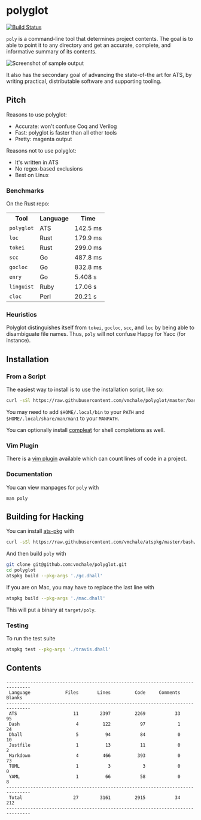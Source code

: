 # polyglot

[![Build Status](https://travis-ci.org/vmchale/polyglot.svg?branch=master)](https://travis-ci.org/vmchale/polyglot)

`poly` is a command-line tool that determines project contents.
The goal is to able to point it to any directory and get an accurate,
complete, and informative summary of its contents.

<img alt="Screenshot of sample output" src=https://github.com/vmchale/polyglot/raw/master/screenshot.png>

It also has the secondary goal of advancing the state-of-the art for ATS, by
writing practical, distributable software and supporting tooling.

## Pitch

Reasons to use polyglot:

  * Accurate: won't confuse Coq and Verilog
  * Fast: polyglot is faster than all other tools
  * Pretty: magenta output

Reasons not to use polyglot:

  * It's written in ATS
  * No regex-based exclusions
  * Best on Linux

### Benchmarks

On the Rust repo:

<table>
  <tr>
    <th>Tool</th>
    <th>Language</th>
    <th>Time</th>
  </tr>
  <tr>
    <td><code>polyglot</code></td>
    <td>ATS</td>
    <td>142.5 ms</td>
  </tr>
  <tr>
    <td><code>loc</code></td>
    <td>Rust</td>
    <td>179.9 ms</td>
  </tr>
  <tr>
    <td><code>tokei</code></td>
    <td>Rust</td>
    <td>299.0 ms</td>
  </tr>
  <tr>
    <td><code>scc</code></td>
    <td>Go</td>
    <td>487.8 ms</td>
  </tr>
  <tr>
    <td><code>gocloc</code></td>
    <td>Go</td>
    <td>832.8 ms</td>
  </tr>
  <tr>
    <td><code>enry</code></td>
    <td>Go</td>
    <td>5.408 s</td>
  </tr>
  <tr>
    <td><code>linguist</code></td>
    <td>Ruby</td>
    <td>17.06 s</td>
  </tr>
  <tr>
    <td><code>cloc</code></td>
    <td>Perl</td>
    <td>20.21 s</td>
  </tr>
</table>

### Heuristics

Polyglot distinguishes itself from `tokei`, `gocloc`, `scc`, and `loc` by being able to disambiguate file names.
Thus, `poly` will not confuse Happy for Yacc (for instance).

## Installation

### From a Script

The easiest way to install is to use the installation script, like so:

```bash
curl -sSl https://raw.githubusercontent.com/vmchale/polyglot/master/bash/install.sh | bash -s
```

You may need to add `$HOME/.local/bin` to your `PATH` and
`$HOME/.local/share/man/man1` to your `MANPATH`.

You can optionally install [compleat](https://github.com/mbrubeck/compleat) for
shell completions as well.

### Vim Plugin

There is a [vim plugin](https://github.com/vmchale/polyglot-vim) available which
can count lines of code in a project.

### Documentation

You can view manpages for `poly` with

```
man poly
```

## Building for Hacking

You can install [ats-pkg](http://hackage.haskell.org/package/ats-pkg)
with

```bash
curl -sSl https://raw.githubusercontent.com/vmchale/atspkg/master/bash/install.sh | bash -s
```

And then build `poly` with

```bash
git clone git@github.com:vmchale/polyglot.git
cd polyglot
atspkg build --pkg-args './gc.dhall'
```

If you are on Mac, you may have to replace the last line with

```bash
atspkg build --pkg-args './mac.dhall'
```

This will put a binary at `target/poly`.

### Testing

To run the test suite

```bash
atspkg test --pkg-args './travis.dhall'
```

## Contents

```
-------------------------------------------------------------------------------
 Language             Files       Lines         Code     Comments       Blanks
-------------------------------------------------------------------------------
 ATS                     11        2397         2269           33           95
 Dash                     4         122           97            1           24
 Dhall                    5          94           84            0           10
 Justfile                 1          13           11            0            2
 Markdown                 4         466          393            0           73
 TOML                     1           3            3            0            0
 YAML                     1          66           58            0            8
-------------------------------------------------------------------------------
 Total                   27        3161         2915           34          212
-------------------------------------------------------------------------------
```
